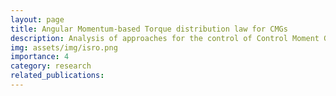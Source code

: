```yaml
---
layout: page
title: Angular Momentum-based Torque distribution law for CMGs
description: Analysis of approaches for the control of Control Moment Gyroscopes for avoidance of singularities
img: assets/img/isro.png
importance: 4
category: research
related_publications: 
---
```

